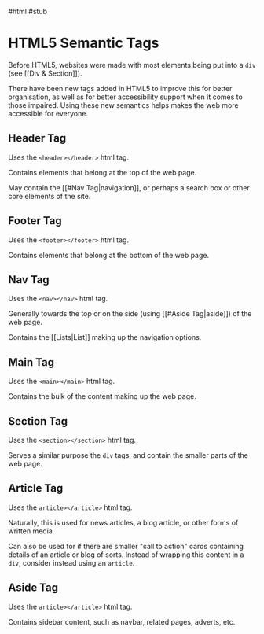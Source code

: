 #html #stub

# HTML5 Semantic Tags
Before HTML5, websites were made with most elements being put into a `div` (see [[Div & Section]]).

There have been new tags added in HTML5 to improve this for better organisation, as well as for better accessibility support when it comes to those impaired. Using these new semantics helps makes the web more accessible for everyone.

## Header Tag
Uses the `<header></header>` html tag.

Contains elements that belong at the top of the web page.

May contain the [[#Nav Tag|navigation]], or perhaps a search box or other core elements of the site.

## Footer Tag
Uses the `<footer></footer>` html tag.

Contains elements that belong at the bottom of the web page.

## Nav Tag
Uses the `<nav></nav>` html tag.

Generally towards the top or on the side (using [[#Aside Tag|aside]]) of the web page.

Contains the [[Lists|List]] making up the navigation options.

## Main Tag
Uses the `<main></main>` html tag.

Contains the bulk of the content making up the web page.

## Section Tag
Uses the `<section></section>` html tag.

Serves a similar purpose the `div` tags, and contain the smaller parts of the web page.

## Article Tag
Uses the `article></article>` html tag.

Naturally, this is used for news articles, a blog article, or other forms of written media.

Can also be used for if there are smaller "call to action" cards containing details of an article or blog of sorts. Instead of wrapping this content in a `div`, consider instead using an `article`.

## Aside Tag
Uses the `article></article>` html tag.

Contains sidebar content, such as navbar, related pages, adverts, etc.